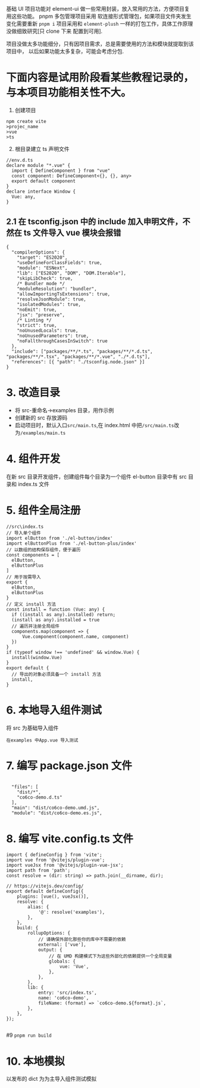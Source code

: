 基础 UI
项目功能对 element-ui 做一些常用封装，放入常用的方法，方便项目复用这些功能。
pnpm 多包管理项目采用 软连接形式管理包，如果项目文件夹发生变化需要重新 `pnpm i`
项目采用和 `element-plush` 一样的打包工作，具体工作原理没做细致研究[只 clone 下来
配置到可用].

项目没做太多功能细分，只有因项目需求，总是需要使用的方法和模块就提取到该项目中，
以后如果功能太多复杂，可能会考虑分包.

# 下面内容是试用阶段看某些教程记录的，与本项目功能相关性不大。

1. 创建项目

```
npm create vite
>projec_name
>vue
>ts

```

2. 根目录建立 ts 声明文件

```
//env.d.ts
declare module "*.vue" {
  import { DefineComponent } from "vue"
  const component: DefineComponent<{}, {}, any>
  export default component
}
declare interface Window {
  Vue: any,
}
```

## 2.1 在 tsconfig.json 中的 include 加入申明文件，不然在 ts 文件导入 vue 模块会报错

```
{
  "compilerOptions": {
    "target": "ES2020",
    "useDefineForClassFields": true,
    "module": "ESNext",
    "lib": ["ES2020", "DOM", "DOM.Iterable"],
    "skipLibCheck": true,
    /* Bundler mode */
    "moduleResolution": "bundler",
    "allowImportingTsExtensions": true,
    "resolveJsonModule": true,
    "isolatedModules": true,
    "noEmit": true,
    "jsx": "preserve",
    /* Linting */
    "strict": true,
    "noUnusedLocals": true,
    "noUnusedParameters": true,
    "noFallthroughCasesInSwitch": true
  },
  "include": ["packages/**/*.ts", "packages/**/*.d.ts", "packages/**/*.tsx", "packages/**/*.vue", "./*.d.ts"],
  "references": [{ "path": "./tsconfig.node.json" }]
}
```

# 3. 改造目录

- 将 src-重命名->examples 目录，用作示例
- 创建新的 src 存放源码
- 启动项目时，默认入口`src/main.ts`,在 index.html 中把`/src/main.ts`改为`/examples/main.ts`

# 4. 组件开发

在新 src 目录开发组件，创建组件每个目录为一个组件 el-button 目录中有 src 目录和 index.ts 文件

# 5. 组件全局注册

```
//src\index.ts
// 导入单个组件
import elButton from './el-button/index'
import elButtonPlus from './el-button-plus/index'
// 以数组的结构保存组件，便于遍历
const components = [
  elButton,
  elButtonPlus
]
// 用于按需导入
export {
  elButton,
  elButtonPlus
}
// 定义 install 方法
const install = function (Vue: any) {
  if ((install as any).installed) return;
  (install as any).installed = true
  // 遍历并注册全局组件
  components.map(component => {
      Vue.component(component.name, component)
  })
}
if (typeof window !== 'undefined' && window.Vue) {
  install(window.Vue)
}
export default {
  // 导出的对象必须具备一个 install 方法
  install,
}
```

# 6. 本地导入组件测试

将 src 为基础导入组件

```
在examples 中App.vue 导入测试
```

# 7. 编写 package.json 文件

```

  "files": [
    "dist/*",
    "co6co-demo.d.ts"
  ],
  "main": "dist/co6co-demo.umd.js",
  "module": "dist/co6co-demo.es.js",
```

# 8. 编写 vite.config.ts 文件

```
import { defineConfig } from 'vite';
import vue from '@vitejs/plugin-vue';
import vueJsx from '@vitejs/plugin-vue-jsx';
import path from 'path';
const resolve = (dir: string) => path.join(__dirname, dir);

// https://vitejs.dev/config/
export default defineConfig({
	plugins: [vue(), vueJsx()],
	resolve: {
		alias: {
			'@': resolve('examples'),
		},
	},
	build: {
		rollupOptions: {
			// 请确保外部化那些你的库中不需要的依赖
			external: ['vue'],
			output: {
				// 在 UMD 构建模式下为这些外部化的依赖提供一个全局变量
				globals: {
					vue: 'Vue',
				},
			},
		},
		lib: {
			entry: 'src/index.ts',
			name: 'co6co-demo',
			fileName: (format) => `co6co-demo.${format}.js`,
		},
	},
});


```

#9 `pnpm run build `

# 10. 本地模拟

以发布的 dict 为为主导入组件测试模拟
